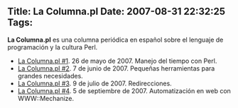 Title: La Columna.pl
Date: 2007-08-31 22:32:25
Tags: 
---
<p><strong>La Columna.pl</strong> es una columna periódica en español sobre el lenguaje de programación y la cultura Perl.
</p>
<ul>
<li>
<a href="http://www.damog.net/la-columnapl/manejo-del-tiempo-con-perl/">La Columna.pl #1</a>. 26 de mayo de 2007. Manejo del tiempo con Perl.</li>
<li>
<a href="http://www.damog.net/la-columnapl/pequenas-herramientas-para-grandes-necesidades/">La Columna.pl #2</a>. 7 de junio de 2007. Pequeñas herramientas para grandes necesidades.</li>
<li>
<a href="http://www.damog.net/la-columnapl/redirecciones/">La Columna.pl #3</a>. 9 de julio de 2007. Redirecciones.</li>
<li>
<a href="http://www.damog.net/la-columnapl/automatizacion-en-web-con-wwwmechanize/">La Columna.pl #4</a>. 5 de septiembre de 2007. Automatización en web con WWW::Mechanize.</li>
</ul>
